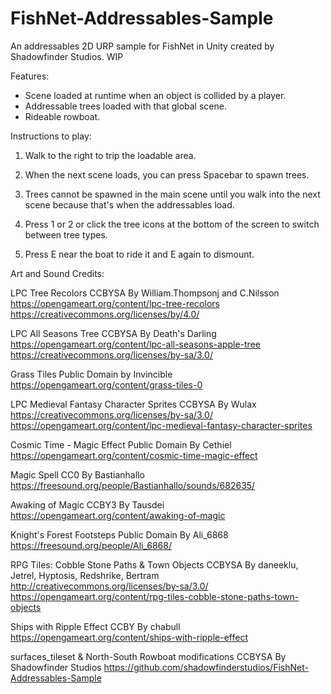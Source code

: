 # FishNet-Addressables-Sample
An addressables 2D URP sample for FishNet in Unity created by Shadowfinder Studios. WIP

Features:
* Scene loaded at runtime when an object is collided by a player.
* Addressable trees loaded with that global scene.
* Rideable rowboat.

Instructions to play:

1. Walk to the right to trip the loadable area.

2. When the next scene loads, you can press Spacebar to spawn trees.

3. Trees cannot be spawned in the main scene until you walk into the next scene because that's when the addressables load.

4. Press 1 or 2 or click the tree icons at the bottom of the screen to switch between tree types.

5. Press E near the boat to ride it and E again to dismount.


Art and Sound Credits:

LPC Tree Recolors
CCBYSA By William.Thompsonj and C.Nilsson
https://opengameart.org/content/lpc-tree-recolors
https://creativecommons.org/licenses/by/4.0/

LPC All Seasons Tree
CCBYSA By Death's Darling
https://opengameart.org/content/lpc-all-seasons-apple-tree
https://creativecommons.org/licenses/by-sa/3.0/

Grass Tiles
Public Domain by Invincible
https://opengameart.org/content/grass-tiles-0

LPC Medieval Fantasy Character Sprites
CCBYSA By Wulax
https://creativecommons.org/licenses/by-sa/3.0/
https://opengameart.org/content/lpc-medieval-fantasy-character-sprites

Cosmic Time - Magic Effect
Public Domain By Cethiel
https://opengameart.org/content/cosmic-time-magic-effect

Magic Spell
CC0 By Bastianhallo
https://freesound.org/people/Bastianhallo/sounds/682635/

Awaking of Magic
CCBY3 By Tausdei
https://opengameart.org/content/awaking-of-magic

Knight's Forest Footsteps
Public Domain By Ali_6868 
https://freesound.org/people/Ali_6868/

RPG Tiles: Cobble Stone Paths & Town Objects
CCBYSA By daneeklu, Jetrel, Hyptosis, Redshrike, Bertram
http://creativecommons.org/licenses/by-sa/3.0/
https://opengameart.org/content/rpg-tiles-cobble-stone-paths-town-objects

Ships with Ripple Effect
CCBY By chabull
https://opengameart.org/content/ships-with-ripple-effect

surfaces_tileset & North-South Rowboat modifications
CCBYSA By Shadowfinder Studios
https://github.com/shadowfinderstudios/FishNet-Addressables-Sample

